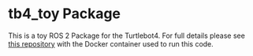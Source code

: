 # tb4_toy Package

This is a toy ROS 2 Package for the Turtlebot4. For full details please see [this repository](https://github.com/kscottz/turtlebot4_docker) with the Docker container used to run this code. 
